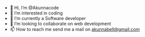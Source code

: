 - 👋 Hi, I’m @Akunnacode
- 👀 I’m interested in coding
- 🌱 I’m currently a Software developer 
- 💞️ I’m looking to collaborate on web development
- 📫 How to reach me send me a mail on akunnabell@gmail.com

<!---
Akunnacode/Akunnacode is a ✨ special ✨ repository because its `README.md` (this file) appears on your GitHub profile.
You can click the Preview link to take a look at your changes.
--->
